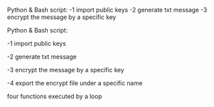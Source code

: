 Python & Bash script:
-1 import public keys
-2 generate txt message
-3 encrypt the message by a specific key


Python & Bash script:

-1 import public keys

-2 generate txt message

-3 encrypt the message by a specific key

-4 export the encrypt file under a specific name

four functions executed by a loop




